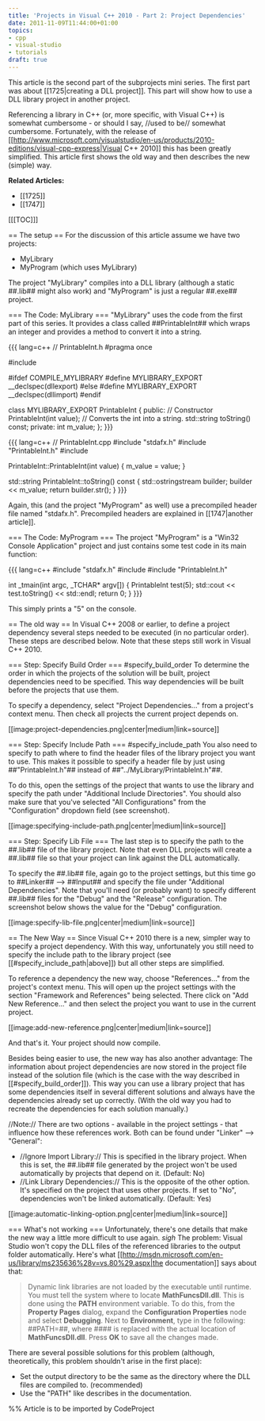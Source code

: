 ```yaml
---
title: 'Projects in Visual C++ 2010 - Part 2: Project Dependencies'
date: 2011-11-09T11:44:00+01:00
topics:
- cpp
- visual-studio
- tutorials
draft: true
---
```


This article is the second part of the subprojects mini series. The first part was about [[1725|creating a DLL project]]. This part will show how to use a DLL library project in another project.

Referencing a library in C++ (or, more specific, with Visual C++) is somewhat cumbersome - or should I say, //used to be// somewhat cumbersome. Fortunately, with the release of [[http://www.microsoft.com/visualstudio/en-us/products/2010-editions/visual-cpp-express|Visual C++ 2010]] this has been greatly simplified. This article first shows the old way and then describes the new (simple) way.

**Related Articles:**
* [[1725]]
* [[1747]]

<!--more-->

[[[TOC]]]

== The setup ==
For the discussion of this article assume we have two projects:

 * MyLibrary
 * MyProgram (which uses MyLibrary)

The project "MyLibrary" compiles into a DLL library (although a static ##.lib## might also work) and "MyProgram" is just a regular ##.exe## project.

=== The Code: MyLibrary ===
"MyLibrary" uses the code from the first part of this series. It provides a class called ##PrintableInt## which wraps an integer and provides a method to convert it into a string.

{{{ lang=c++
// PrintableInt.h
#pragma once

#include <string>

#ifdef COMPILE_MYLIBRARY
  #define MYLIBRARY_EXPORT __declspec(dllexport)
#else
  #define MYLIBRARY_EXPORT __declspec(dllimport)
#endif

class MYLIBRARY_EXPORT PrintableInt {
public:
  // Constructor
  PrintableInt(int value);
  // Converts the int into a string.
  std::string toString() const;
private:
  int m_value;
};
}}}

{{{ lang=c++
// PrintableInt.cpp
#include "stdafx.h"
#include "PrintableInt.h"
#include <sstream>

PrintableInt::PrintableInt(int value) {
  m_value = value;
}

std::string PrintableInt::toString() const {
  std::ostringstream builder;
  builder << m_value;
  return builder.str();
}
}}}

Again, this (and the project "MyProgram" as well) use a precompiled header file named "stdafx.h". Precompiled headers are explained in [[1747|another article]].

=== The Code: MyProgram ===
The project "MyProgram" is a "Win32 Console Application" project and just contains some test code in its main function:

{{{ lang=c++
#include "stdafx.h"
#include <iostream>
#include "PrintableInt.h"

int _tmain(int argc, _TCHAR* argv[]) {
  PrintableInt test(5);
  std::cout << test.toString() << std::endl;
  return 0;
}
}}}

This simply prints a "5" on the console.

== The old way ==
In Visual C++ 2008 or earlier, to define a project dependency several steps needed to be executed (in no particular order). These steps are described below. Note that these steps still work in Visual C++ 2010.

=== Step: Specify Build Order === #specify_build_order
To determine the order in which the projects of the solution will be built, project dependencies need to be specified. This way dependencies will be built before the projects that use them.

To specify a dependency, select "Project Dependencies..." from a project's context menu. Then check all projects the current project depends on.

[[image:project-dependencies.png|center|medium|link=source]]

=== Step: Specify Include Path === #specify_include_path
You also need to specify to path where to find the header files of the library project you want to use. This makes it possible to specify a header file by just using ##"PrintableInt.h"## instead of ##"../MyLibrary/PrintableInt.h"##.

To do this, open the settings of the project that wants to use the library and specify the path under "Additional Include Directories". You should also make sure that you've selected "All Configurations" from the "Configuration" dropdown field (see screenshot).

[[image:specifying-include-path.png|center|medium|link=source]]

=== Step: Specify Lib File ===
The last step is to specify the path to the ##.lib## file of the library project. Note that even DLL projects will create a ##.lib## file so that your project can link against the DLL automatically.

To specify the ##.lib## file, again go to the project settings, but this time go to ##Linker## --> ##Input## and specify the file under "Additional Dependencies". Note that you'll need (or probably want) to specify different ##.lib## files for the "Debug" and the "Release" configuration. The screenshot below shows the value for the "Debug" configuration.

[[image:specify-lib-file.png|center|medium|link=source]]

== The New Way ==
Since Visual C++ 2010 there is a new, simpler way to specify a project dependency. With this way, unfortunately you still need to specify the include path to the library project (see [[#specify_include_path|above]]) but all other steps are simplified.

To reference a dependency the new way, choose "References..." from the project's context menu. This will open up the project settings with the section "Framework and References" being selected. There click on "Add New Reference..." and then select the project you want to use in the current project.

[[image:add-new-reference.png|center|medium|link=source]]

And that's it. Your project should now compile.

Besides being easier to use, the new way has also another advantage: The information about project dependencies are now stored in the project file instead of the solution file (which is the case with the way described in [[#specify_build_order]]). This way you can use a library project that has some dependencies itself in several different solutions and always have the dependencies already set up correctly. (With the old way you had to recreate the dependencies for each solution manually.)

//Note:// There are two options - available in the project settings - that influence how these references work. Both can be found under "Linker" --> "General":
 * //Ignore Import Library:// This is specified in the library project. When this is set, the ##.lib## file generated by the project won't be used automatically by projects that depend on it. (Default: No)
 * //Link Library Dependencies:// This is the opposite of the other option. It's specified on the project that uses other projects. If set to "No", dependencies won't be linked automatically. (Default: Yes)

[[image:automatic-linking-option.png|center|medium|link=source]]

=== What's not working ===
Unfortunately, there's one details that make the new way a little more difficult to use again. *sigh* The problem: Visual Studio won't copy the DLL files of the referenced libraries to the output folder automatically. Here's what [[http://msdn.microsoft.com/en-us/library/ms235636%28v=vs.80%29.aspx|the documentation]] says about that:

> Dynamic link libraries are not loaded by the executable until runtime. You must tell the system where to locate **MathFuncsDll.dll**. This is done using the **PATH** environment variable. To do this, from the **Property Pages** dialog, expand the **Configuration Properties** node and select **Debugging**. Next to **Environment**, type in the following: ##PATH=<path to MathFuncsDll.dll file>##, where ##<path to MathFuncsDll.dll file>## is replaced with the actual location of **MathFuncsDll.dll**. Press **OK** to save all the changes made.

There are several possible solutions for this problem (although, theoretically, this problem shouldn't arise in the first place):

 * Set the output directory to be the same as the directory where the DLL files are compiled to. (recommended)
 * Use the "PATH" like describes in the documentation.


%% Article is to be imported by CodeProject
<a href="http://www.codeproject.com/script/Articles/BlogFeedList.aspx?amid=274673" rel="tag" style="display:none">CodeProject</a>
